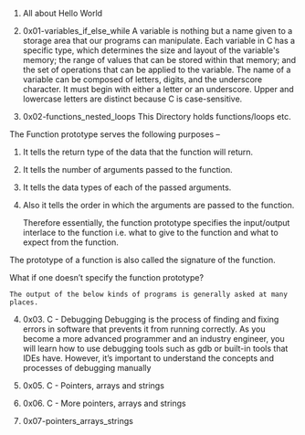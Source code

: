 1. All about Hello World

2. 0x01-variables_if_else_while
	A variable is nothing but a name given to a storage area that our programs can manipulate. Each variable in C has a specific type, which determines the size and layout of the variable's memory; the range of values that can be stored within that memory; and the set of operations that can be applied to the variable. The name of a variable can be composed of letters, digits, and the underscore character. It must begin with either a letter or an underscore. Upper and lowercase letters are distinct because C is case-sensitive.


3. 0x02-functions_nested_loops
	This Directory holds functions/loops etc.

The Function prototype serves the following purposes – 

1) It tells the return type of the data that the function will return. 

2) It tells the number of arguments passed to the function. 

3) It tells the data types of each of the passed arguments. 

4) Also it tells the order in which the arguments are passed to the function.

	Therefore essentially, the function prototype specifies the input/output interlace to the function i.e. what to give to the function and what to expect from the function.

The prototype of a function is also called the signature of the function.

What if one doesn’t specify the function prototype? 

	The output of the below kinds of programs is generally asked at many places. 

4. 0x03. C - Debugging
	Debugging is the process of finding and fixing errors in software that prevents it from running correctly. As you become a more advanced programmer and an industry engineer, you will learn how to use debugging tools such as gdb or built-in tools that IDEs have. However, it’s important to understand the concepts and processes of debugging manually

5. 0x05. C - Pointers, arrays and strings

6. 0x06. C - More pointers, arrays and strings

7. 0x07-pointers_arrays_strings
